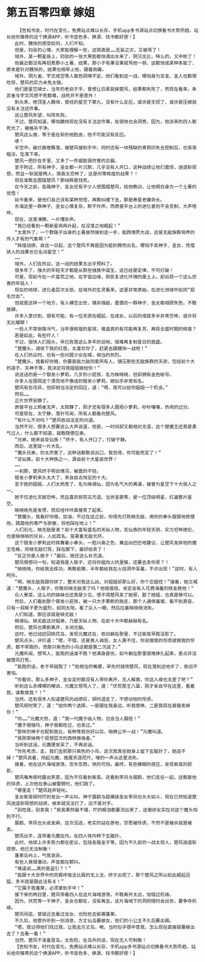 # 第五百零四章 嫁姐
        【告知书友，时代在变化，免费站点难以长存，手机app多书源站点切换看书大势所趋，站长给你推荐的这个换源APP，听书音色多、换源、找书都好使！】
       此时，魏恒的感受如何，人们不知。
       但是，钧驮的心情，大家能理解一些，这简直是……无妄之灾，又被骂了！
       域外，某一颗星辰上，钧驮的一张大黑脸都快滴出水来了，阴沉无比，特么的，又中枪了！
       他最近都没有再招惹那小土著，结果，那小子有事没事就骂他一顿，这都快成某种本能了，原本是针对魏恒的，结果也捎带上他，跟着倒霉。
       域外，阴九雀、宇文成空等人面色阴晴不定，他们看到这一战，哪怕身为亚圣、圣人也都很吃惊，楚风的实力未免太强。
       他们是星空骑士，当年的老刽子手，曾想让后辈毙掉楚风，结果都失败了，而现在看来，朱武雀与宇文风想不死都难，战死并不是意外！
       到头来，绝顶圣人魏恒，曾经的星空下第九，没有什么反应，或许是无视了，或许是压根就没有关注这件事。
       这让楚风失望，叫阵失败。
       不过，楚风知道，哪怕魏恒现在没有关注这件事，处很快也会洞悉，因为，他派来的四人都死光了，被格杀干净。
       楚风这么做，等于是在斩的他脸皮，他不可能没有反应。
       哧！
       半空中，破烂画卷飘落，被楚风接到手中，同时还有一块残缺的青铜印失去控制后，也渐渐暗淡，坠落下来。
       楚风一把抄在手里，又多了一件威能很厉害的古器。
       至于附近，所有神子、圣女都一片沉默，几乎没有人开口，这种战绩让他们震惊，逍遥斩观想，而且一斩就是两人，简直太恐怖了，这是何等辉煌的战果？！
       现在谁敢去围猎楚风？那纯粹是找死。
       在今天之前，各路神子、圣女还有不少人想围猎楚风，给他教训，让他明白身为一个土著的觉悟！
       如今看来，是他们自己该有某种觉悟，再敢纠缠下去，那是寿星老嫌命长。
       东海这里一群神子、圣女心情复杂，默不作声。而原兽平台上的进化者则不会克制，大声喧哗。
       现在，这里沸腾，一片嘈杂声。
       “我已经看到一颗新星冉冉升起，在没落之地崛起！”
       “太意外了，一个野路子出身的土著居然强到这一步，能跨境界大战，这是无敌族群培养的传人才有的气象啊！”
       “辉煌战绩，自这一日起，这个楚风不再是因为能折腾而出名，哪怕不卖神子、圣女，凭借骄人的战果也已名动星空！”
       ……
       域外，人们在热议，这一战的结果太出乎预料了。
       很多年了，强大的年轻天才都是从那些强族中诞生，这已经是定律，不可打破！
       可是，现如今在一片蛮荒之地，在宇宙边缘，刚恢复进化环境的废土上，却出现一个这么厉害的年轻人！
       现在的地球，进化者层次太低，在域外的生灵看来，这里非常原始，在进化领域中如同“茹毛饮血”。
       但就是这样一个地方，有人横空出世，镇杀强敌，震慑的一群神子、圣女都相顾失色，不敢放肆。
       许多人意识到，很有可能，有一位天骄在崛起，在成长，以后的成就多半非常恐怖，或许将无比耀眼！
       一些人不禁倒吸冷气，当年很辉煌的星球，难道真的有可能再复苏，再现全盛时期的辉煌？
       若是如此，有些吓人！
       不过，很快人们摇头，早已败落这么多年的旧地，很难再复制昔日的鼎盛。
       “楚魔头，请收下我的红唇，太喜欢你了，赶紧去跟魏恒一战吧！”
       在人们热议时，也有一些问题少女在喊，相当的热烈。
       “楚魔头，我看好你哦，你要是能力敌同辈所有人，镇压那些无敌族群的天骄，包括前十大的道子、天神子等，我决定将我姐姐嫁给你！”
       说这话的是一个银发小萝莉，几岁的小屁孩，名为映晓晓，但却拥有金色帐号。
       许多人在围观这个漂亮地不像话的银发小萝莉，她似乎非常有名。
       楚风有些诧异，但却相当淡定的回应，道：“嗯，我可以给你姐姐一个机会。”
       然后……
       正片世界安静了。
       原兽平台上鸦雀无声，太寂静了，刚才还有很多人围观小萝莉，吵吵嚷嚷，热闹的过分。
       可是现在，太宁静，落针可闻，所有人都看向楚风。
       “有什么不对吗？”楚风依旧淡定的问道。
       当然不对，很多人想要这么大声说道，但是，一时间却又都相对无语，这个楚魔王还真是勇气过人，什么都不知道，就敢随便应承。
       “兄弟，她来自亚仙族！”终于，有人开口了，打破宁静。
       而后，这里就一片大乱。
       “魔头兄弟，你太厉害了，这种话都敢说出口，我觉得，你可能死定了！”
       “亚仙族，前十大种族之一，源自前十大星辰世界！
       ……
       一刹那，楚风终于明白情况，被震的不轻。
       银发小萝莉来头太大了，来自自古恒定的十大。
       至于她的姐姐，人们太熟悉了，名为映谪仙，因为名气大的离谱，被誉为星空下十大丽人之一。
       她不仅进化天赋恐怖，而且喜欢研究古咒语、当世圣歌等，是一位顶级明星，红遍整片星空。
       映晓晓先是发愣，而后哇咔咔直接笑了起来。
       “楚魔头，我看好你哦，加油，不过在这之前，你得先打败映无敌，用你的拳头狠狠地修理他，践踏他的尊严与骄傲，将他踩在地上！”
       人们石化，映无敌是谁？前十大富有盛名的天纵人物，亚仙族的年轻天骄，实力恐怖绝伦，也是映晓晓的兄长，人如其名，笼罩着无敌光环。
       这个银发小萝莉此时挥舞着小拳头，一脸兴奋之色，兼且凶巴巴地建议，让楚风发挥他的魔王性格，将映无敌打败，踩在脚下，最好给卖了！
       “反正你是人贩子！”最后，她还这么补充道。
       楚风很想问一句，知道我是人贩子，还将你姐向火坑里推，还要去卖你哥？！
       “映晓晓，你给我去练功，再敢偷懒，半年都给我在火焰洞中呆着，不许出现！”这时，有人呵斥。
       “啊，映无敌我跟你拼了，整天对我这么凶，对姐姐却那么好，你个恋姐控！”接着，她又喊道：“楚魔头，人贩子，你敢将映无敌卖了吗？他很值钱，肯定会有人花费海量的赎金救他！”
       众人晕菜，这么坑的妹妹也还真是少见，恨不得楚风卖了她哥，娶了她姐，也真是够可以。
       然后，人们看到那个银发小屁孩，被一只大手果断的拖走，那个人通体璀璨，看不到真容，只有一双眸子更为盛烈，如同太阳，看了众人一眼，然后拉着映晓晓消失。
       人们知道，那应该就是映无敌！
       映谪仙、映无敌这对姐弟，乃是天纵人物，在前十大中都赫赫有名。
       然后，楚风也果断离开，关闭光脑。
       这时，他已经赶回桃花岛，发现元魔还在，依旧躺在那里，不过紫鸾早跑没影了。
       楚风点头，评价道：“嗯，不错，还是男人诚信，女人靠不住，你说做我的俘虏就做我的俘虏，都不带跑的，而那只紫色的小鸟这都是第二次逃了。”
       元魔听闻，想骂人，能跑的话谁不跑？他满身是伤，如今躺在那里很难挣扎起来，差点并没被楚风打死。
       “能跑的话，老子早就跑了！”他相当的嘴硬，早先时就喷楚风，现在落到这地步了，依旧不害怕。
       “你看你，那么多神子、圣女走时都没有人带你离开，无人解救，你这人缘也太差了吧？”
       听到这么赤裸裸的嘲讽，元魔又想骂人了，道：“伏荒那王八蛋，刚才亲自守在这里，看着我，谁敢救我？！”
       当然，还有很多人知道楚风的战绩后，顿时退走了，不想动他的俘虏。
       楚风顿时笑了，道：“给你两个选择，一是跟在我身边，听我使唤，二是我现在直接卖掉你！”
       “你……”元魔大怒，道：“我一代魔子级人物，岂会当人跟班！”
       “魔子很强吗，神子我都吃过，也卖过。”
       “那样的神子也配和我比，有种等我伤好以后，咱俩公平一战！”元魔叫道。
       “我刚宰掉两个观想层次的西林族强者。”
       当听到这话，元魔便发呆了，不再说话。
       “你先考虑，走，我们去抓那只紫色的小鸟，这次我真在她身上留下玄磁针了，她逃不掉！”楚风说着，拎起元魔，施展天涯咫尺，嗖的一声从这里消失。
       接着，他在这片海域游荡，忽东忽西，快的可怕，最终，有些模糊的感应，发现紫鸾的踪影。
       楚风嘴角顿时露出笑意，因为不仅看到紫鸾，还看到李凤与展鹤，他们走在一起，这都是他的俘虏，上次他在泰山被雷劈时，他们跑了。
       “哪里走！”楚风轻声轻叱。
       圣女紫鸾顿时吓的发出一声尖叫，神子展鹤与超模级圣女李凤也头大如斗，现在已然知道楚风逍遥斩观想的战绩，根本就没法打了，远不是对手。
       “别吃我，别卖我！”紫鸾果然最不堪，吓的眼泪都要流出来了，这傲娇女实在对这个魔头怕到不行。
       展鹤、李凤也头皮发麻，这次没逃，老实的站在原地，甘愿被俘虏，不然不是被杀就是被卖。
       楚风出手，连带着元魔在内，在四人体内种下玄磁针。
       此时，地球上许多势力都在密议，包括各路圣子等，因为不久前的一战太惊人，楚风逍遥斩观想，他已无法制衡！
       蓬莱岛屿上，气氛诡异。
       有些人竟很激动，声音都在颤抖。
       “难道说……真的是盗引？！”
       “能跟十大世界中的究极呼吸法比肩的无上法，终于出现了，那个楚风之所以如此崛起迅猛，多半就是跟此法有关！”
       “它属于我蓬莱，必须拿到手中！”
       接下来的两日里，楚风带着四人在这片海域游荡，不敢离开太远，怕错过机缘。
       因为，伏荒等一干神子、圣女也都在，没有离去，这片海域下的洞府随时会出世，要争夺机缘。
       楚风闲逛，曾就近去看过龙女，也险些去偷袭蓬莱。
       不久后，他意外听到一则消息，方丈仙岛要嫁女，他们的小公主不久后要出阁。
       “嗯，我记得他们找过我，让我去方丈岛，唉，当时似乎很中意我，怎么现在直接就要嫁出去了？去看一看！”
       当然，楚风不准备登岛，太危险，在岛外的话，现在无人可制衡！
       【告知书友，时代在变化，免费站点难以长存，手机app多书源站点切换看书大势所趋，站长给你推荐的这个换源APP，听书音色多、换源、找书都好使！】